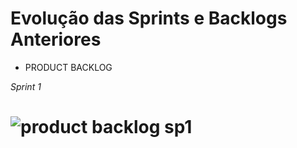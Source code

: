 # Evolução das Sprints e Backlogs Anteriores

- PRODUCT BACKLOG 

*Sprint 1*
# ![product backlog sp1](https://user-images.githubusercontent.com/82103455/115123303-bbd0d880-9f92-11eb-83dc-80f8b02f88d5.jpeg)



